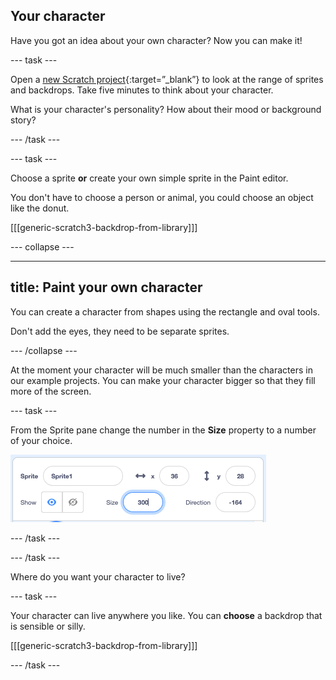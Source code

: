 ## Your character

Have you got an idea about your own character? Now you can make it!

--- task ---

Open a [new Scratch project](https://scratch.mit.edu/projects/editor){:target=”_blank”} to look at the range of sprites and backdrops. Take five minutes to think about your character.

What is your character's personality? How about their mood or background story?

--- /task ---

--- task ---

Choose a sprite **or** create your own simple sprite in the Paint editor.

You don't have to choose a person or animal, you could choose an object like the donut.

[[[generic-scratch3-backdrop-from-library]]]


--- collapse ---

---
title: Paint your own character
---

You can create a character from shapes using the rectangle and oval tools. 

Don't add the eyes, they need to be separate sprites.

--- /collapse ---

At the moment your character will be much smaller than the characters in our example projects. You can make your character bigger so that they fill more of the screen.

--- task ---

From the Sprite pane change the number in the **Size** property to a number of your choice. 

![The size property in the Sprite pane](images/size-property.png)

--- /task ---

--- /task ---

Where do you want your character to live? 

--- task ---

Your character can live anywhere you like. You can **choose** a backdrop that is sensible or silly. 

[[[generic-scratch3-backdrop-from-library]]]

--- /task ---